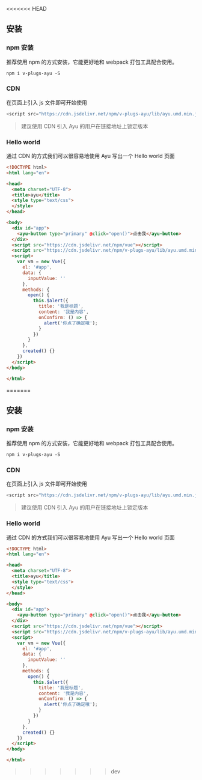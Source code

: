 <<<<<<< HEAD
## 安装

### npm 安装

推荐使用 npm 的方式安装，它能更好地和 webpack 打包工具配合使用。
``` html
npm i v-plugs-ayu -S
```

### CDN

在页面上引入 js 文件即可开始使用
``` javascript
<script src="https://cdn.jsdelivr.net/npm/v-plugs-ayu/lib/ayu.umd.min.js"></script>
```
> 建议使用 CDN 引入 Ayu 的用户在链接地址上锁定版本

### Hello world
通过 CDN 的方式我们可以很容易地使用 Ayu 写出一个 Hello world 页面
``` html
<!DOCTYPE html>
<html lang="en">

<head>
  <meta charset="UTF-8">
  <title>ayu</title>
  <style type="text/css">
  </style>
</head>

<body>
  <div id="app">
    <ayu-button type="primary" @click="open()">点击我</ayu-button>
  </div>
  <script src="https://cdn.jsdelivr.net/npm/vue"></script>
  <script src="https://cdn.jsdelivr.net/npm/v-plugs-ayu/lib/ayu.umd.min.js"></script>
  <script>
    var vm = new Vue({
      el: '#app',
      data: {
        inputValue: ''
      },
      methods: {
        open() {
          this.$alert({
            title: '我是标题',
            content: '我是内容',
            onConfirm: () => {
              alert('你点了确定哦');
            }
          })
        }
      },
      created() {}
    })
  </script>
</body>

</html>
```
=======
## 安装

### npm 安装

推荐使用 npm 的方式安装，它能更好地和 webpack 打包工具配合使用。
``` html
npm i v-plugs-ayu -S
```

### CDN

在页面上引入 js 文件即可开始使用
``` javascript
<script src="https://cdn.jsdelivr.net/npm/v-plugs-ayu/lib/ayu.umd.min.js"></script>
```
> 建议使用 CDN 引入 Ayu 的用户在链接地址上锁定版本

### Hello world
通过 CDN 的方式我们可以很容易地使用 Ayu 写出一个 Hello world 页面
``` html
<!DOCTYPE html>
<html lang="en">

<head>
  <meta charset="UTF-8">
  <title>ayu</title>
  <style type="text/css">
  </style>
</head>

<body>
  <div id="app">
    <ayu-button type="primary" @click="open()">点击我</ayu-button>
  </div>
  <script src="https://cdn.jsdelivr.net/npm/vue"></script>
  <script src="https://cdn.jsdelivr.net/npm/v-plugs-ayu/lib/ayu.umd.min.js"></script>
  <script>
    var vm = new Vue({
      el: '#app',
      data: {
        inputValue: ''
      },
      methods: {
        open() {
          this.$alert({
            title: '我是标题',
            content: '我是内容',
            onConfirm: () => {
              alert('你点了确定哦');
            }
          })
        }
      },
      created() {}
    })
  </script>
</body>

</html>
```
>>>>>>> dev
